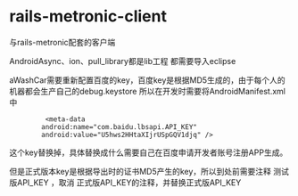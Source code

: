 rails-metronic-client
=====================

与rails-metronic配套的客户端

AndroidAsync、ion、pull_library都是lib工程
都需要导入eclipse


aWashCar需要重新配置百度的key，百度key是根据MD5生成的，由于每个人的机器都会生产自己的debug.keystore 所以在开发时需要将AndroidManifest.xml中
	   <!-- 测试版API_KEY -->
 
             <meta-data
            android:name="com.baidu.lbsapi.API_KEY"
            android:value="U5hws2HHtaXIjrUSpGQV1djq" />

这个key替换掉，具体替换成什么需要自己在百度申请开发者账号注册APP生成。

但是正式版本key是根据导出时的证书MD5产生的key，所以到处前需要注释 测试版API_KEY ，取消 正式版API_KEY的注释，并替换正式版API_KEY

